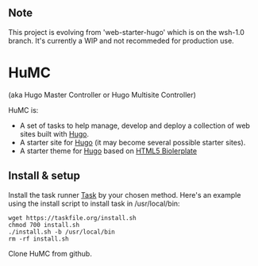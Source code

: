 ## Note

This project is evolving from 'web-starter-hugo' which is on the wsh-1.0 branch. It's currently a WIP and not recommeded for production use.

# HuMC

(aka Hugo Master Controller or Hugo Multisite Controller)

HuMC is:

- A set of tasks to help manage, develop and deploy a collection of web sites built with [Hugo]().
- A starter site for [Hugo]() (it may become several possible starter sites).
- A starter theme for [Hugo]() based on [HTML5 Biolerplate]()


## Install & setup

Install the task runner [Task](https://taskfile.org/#/installation) by your chosen method. Here's an example using the install script to install task in /usr/local/bin:

```
wget https://taskfile.org/install.sh
chmod 700 install.sh
./install.sh -b /usr/local/bin
rm -rf install.sh

```

Clone HuMC from github.
